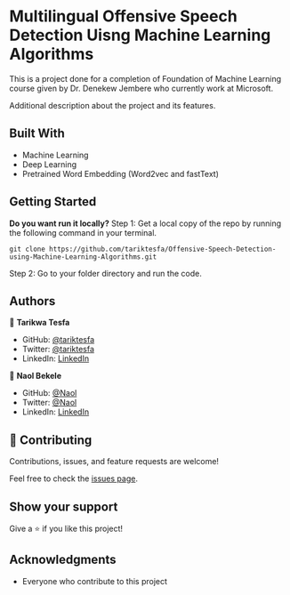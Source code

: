 # Multilingual Offensive Speech Detection Uisng Machine Learning Algorithms

This is a project done for a completion of Foundation of Machine Learning course given by Dr. Denekew Jembere who currently work at Microsoft.

Additional description about the project and its features.

## Built With

- Machine Learning
- Deep Learning
- Pretrained Word Embedding (Word2vec and fastText)

## Getting Started

**Do you want run it locally?**
Step 1: Get a local copy of the repo by running the following command in your terminal.

`git clone https://github.com/tariktesfa/Offensive-Speech-Detection-using-Machine-Learning-Algorithms.git`

Step 2: Go to your folder directory and run the code.
## Authors

👤 **Tarikwa Tesfa**

- GitHub: [@tariktesfa](https://github.com/tariktesfa)
- Twitter: [@tariktesfa](https://twitter.com/tarik-tesfa)
- LinkedIn: [LinkedIn](https://linkedin.com/in/tarikwa-tesfa)

👤 **Naol Bekele**

- GitHub: [@Naol](https://github.com/githubhandle)
- Twitter: [@Naol](https://twitter.com/twitterhandle)
- LinkedIn: [LinkedIn](https://linkedin.com/in/linkedinhandle)

## 🤝 Contributing

Contributions, issues, and feature requests are welcome!

Feel free to check the [issues page](../../issues/).

## Show your support

Give a ⭐️ if you like this project!

## Acknowledgments

- Everyone who contribute to this project
